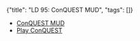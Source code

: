 {"title": "LD 95: ConQUEST MUD", "tags": []}
* [ConQUEST MUD](https://www.conquestmud.ca/)
* [Play ConQUEST](https://grapevine.haus/games/ConQUEST/play)

